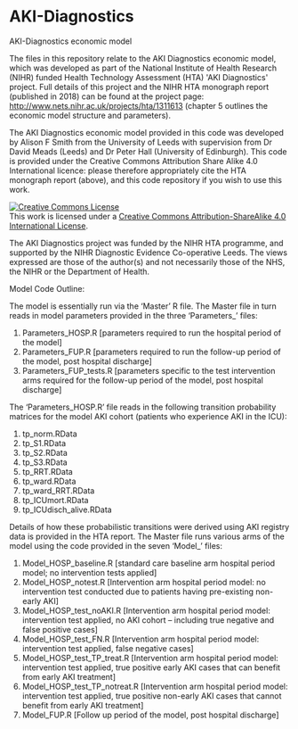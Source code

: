 # AKI-Diagnostics
AKI-Diagnostics economic model

The files in this repository relate to the AKI Diagnostics economic model, which was developed as part of the National Institute of Health Research (NIHR) funded Health Technology Assessment (HTA) 'AKI Diagnostics' project. Full details of this project and the NIHR HTA monograph report (published in 2018) can be found at the project page: http://www.nets.nihr.ac.uk/projects/hta/1311613 (chapter 5 outlines the economic model structure and parameters). 

The AKI Diagnostics economic model provided in this code was developed by Alison F Smith from the University of Leeds with supervision from Dr David Meads (Leeds) and Dr Peter Hall (University of Edinburgh). This code is provided under the Creative Commons Attribution Share Alike 4.0 International licence: please therefore appropriately cite the HTA monograph report (above), and this code repository if you wish to use this work. 

<a rel="license" href="http://creativecommons.org/licenses/by-sa/4.0/"><img alt="Creative Commons License" style="border-width:0" src="https://i.creativecommons.org/l/by-sa/4.0/88x31.png" /></a><br />This work is licensed under a <a rel="license" href="http://creativecommons.org/licenses/by-sa/4.0/">Creative Commons Attribution-ShareAlike 4.0 International License</a>.

The AKI Diagnostics project was funded by the NIHR HTA programme, and supported by the NIHR Diagnostic Evidence Co-operative Leeds. The views expressed are those of the author(s) and not necessarily those of the NHS, the NIHR or the Department of Health.

Model Code Outline:

The model is essentially run via the ‘Master’ R file. The Master file in turn reads in model parameters provided in the three ‘Parameters_’ files: 

1.	Parameters_HOSP.R  [parameters required to run the hospital period of the model]
2.	Parameters_FUP.R  [parameters required to run the follow-up period of the model, post hospital discharge]
3.	Parameters_FUP_tests.R  [parameters specific to the test intervention arms required for the follow-up period of the model, post hospital discharge]

The ‘Parameters_HOSP.R’ file reads in the following transition probability matrices for the model AKI cohort (patients who experience AKI in the ICU): 

1.	tp_norm.RData  
2.	tp_S1.RData
3.	tp_S2.RData
4.	tp_S3.RData
5.	tp_RRT.RData
6.	tp_ward.RData
7.	tp_ward_RRT.RData
8.	tp_ICUmort.RData
9.	tp_ICUdisch_alive.RData

Details of how these probabilistic transitions were derived using AKI registry data is provided in the HTA report. 
The Master file runs various arms of the model using the code provided in the seven ‘Model_’ files:

1.	Model_HOSP_baseline.R  [standard care baseline arm hospital period model; no intervention tests applied]
2.	Model_HOSP_notest.R  [Intervention arm hospital period model: no intervention test conducted due to patients having pre-existing non-early AKI] 
3.	Model_HOSP_test_noAKI.R  [Intervention arm hospital period model: intervention test applied, no AKI cohort – including true negative and false positive cases]
4.	Model_HOSP_test_FN.R  [Intervention arm hospital period model: intervention test applied, false negative cases]
5.	Model_HOSP_test_TP_treat.R  [Intervention arm hospital period model: intervention test applied, true positive early AKI cases that can benefit from early AKI treatment]
6.	Model_HOSP_test_TP_notreat.R  [Intervention arm hospital period model: intervention test applied, true positive non-early AKI cases that cannot benefit from early AKI treatment]
7.	Model_FUP.R  [Follow up period of the model, post hospital discharge]

